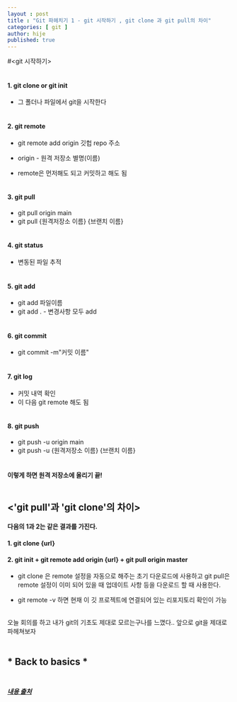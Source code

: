 ```yaml
---
layout : post
title : "Git 파헤치기 1 - git 시작하기 , git clone 과 git pull의 차이"
categories: [ git ]
author: hije
published: true
---
```


#<git 시작하기> <br/><br/>
#### 1. git clone or git init 
* 그 폴더나 파일에서 git을 시작한다<br/><br/>



#### 2. git remote 
* git remote add origin 깃헙 repo 주소

* origin - 원격 저장소 별명(이름)

* remote은 먼저해도 되고 커밋하고 해도 됨<br/><br/>



#### 3. git pull
* git pull origin main
* git pull {원격저장소 이름} {브랜치 이름}<br/><br/>




#### 4. git status
* 변동된 파일 추적<br/><br/>




#### 5. git add 
* git add 파일이름 
* git add . - 변경사항 모두 add<br/><br/>




#### 6. git commit
* git commit -m"커밋 이름"<br/><br/>




#### 7. git log 
* 커밋 내역 확인
* 이 다음 git remote 해도 됨<br/><br/>




#### 8. git push 
* git push -u origin main
* git push -u {원격저장소 이름} {브랜치 이름}<br/><br/>




#### 이렇게 하면 원격 저장소에 올리기 끝!<br/><br/>





## <'git pull'과 'git clone'의 차이>

#### 다음의 1과 2는 같은 결과를 가진다.
#### 1. git clone {url}

#### 2. git init + git remote add origin {url} + git pull origin master

* git clone 은 remote 설정을 자동으로 해주는 초기 다운로드에 사용하고
git pull은 remote 설정이 이미 되어 있을 때 업데이트 사항 등을 다운로드 할 때 사용한다.

* git remote -v 하면 현재 이 깃 프로젝트에 연결되어 있는 리포지토리 확인이 가능<br/><br/>





오늘 회의를 하고 내가 git의 기초도 제대로 모르는구나를 느꼈다..
앞으로 git을 제대로 파헤쳐보자<br/><br/>



## * Back to basics * <br/><br/>




##### [내용 출처](https://articles09.tistory.com/49)



